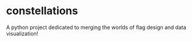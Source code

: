 # constellations
A python project dedicated to merging the worlds of flag design and data visualization!
